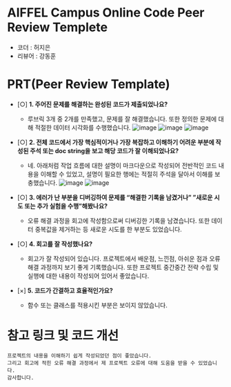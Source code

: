 # AIFFEL Campus Online Code Peer Review Templete
- 코더 : 허지은
- 리뷰어 : 강동훈


# PRT(Peer Review Template)
- [○]  **1. 주어진 문제를 해결하는 완성된 코드가 제출되었나요?**
    - 루브릭 3개 중 2개를 만족했고, 문제를 잘 해결했습니다. 또한 정의한 문제에 대해 적절한 데이터 시각화를 수행했습니다.
![image](https://github.com/6dongh9/HJE/assets/141113666/a4537392-3022-42ee-8ffa-8aa487d3651b)
![image](https://github.com/6dongh9/HJE/assets/141113666/c462ec4e-b1c7-4bbb-872c-6e0533643fa2)
![image](https://github.com/6dongh9/HJE/assets/141113666/84bf1423-83e6-457d-8d15-59aacb5b5804)
    
- [○]  **2. 전체 코드에서 가장 핵심적이거나 가장 복잡하고 이해하기 어려운 부분에 작성된 
주석 또는 doc string을 보고 해당 코드가 잘 이해되었나요?**
    - 네. 아래처럼 작업 흐름에 대한 설명이 마크다운으로 작성되어 전반적인 코드 내용을 이해할 수 있었고, 설명이 필요한 행에는 적절히 주석을 달아서 이해를 보충했습니다.
![image](https://github.com/6dongh9/HJE/assets/141113666/d9282fa4-195a-4a20-ac28-e74d4ca4c3f7)
![image](https://github.com/6dongh9/HJE/assets/141113666/cd857db5-c31a-465b-91ba-a1d67bc954a5)
        
- [○]  **3. 에러가 난 부분을 디버깅하여 문제를 “해결한 기록을 남겼거나” 
”새로운 시도 또는 추가 실험을 수행”해봤나요?**
    - 오류 해결 과정을 회고에 작성함으로써 디버깅한 기록을 남겼습니다. 또한 데이터 중복값을 제거하는 등 새로운 시도를 한 부분도 있었습니다.
        
- [○]  **4. 회고를 잘 작성했나요?**
    - 회고가 잘 작성되어 있습니다. 프로젝트에서 배운점, 느낀점, 아쉬운 점과 오류 해결 과정까지 보기 좋게 기록했습니다. 또한 프로젝트 중간중간 전략 수립 및 실행에 대한 내용이 작성되어 있어서 좋았습니다.
        
- [×]  **5. 코드가 간결하고 효율적인가요?**
    - 함수 또는 클래스를 적용시킨 부분은 보이지 않았습니다.


# 참고 링크 및 코드 개선
```
프로젝트의 내용을 이해하기 쉽게 작성되었던 점이 좋았습니다.
그리고 회고에 적힌 오류 해결 과정에서 제 프로젝트 오류에 대해 도움을 받을 수 있었습니다.
감사합니다.
```

